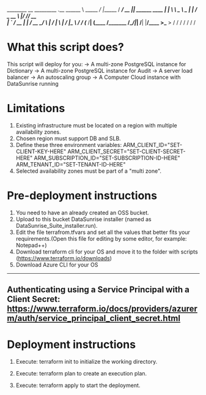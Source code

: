________          __           _________                  .__
\______ \ _____ _/  |______   /   _____/__ __  ___________|__| ______ ____
 |    |  \\__  \\   __\__  \  \_____  \|  |  \/    \_  __ \  |/  ___// __ \
 |    `   \/ __ \|  |  / __ \_/        \  |  /   |  \  | \/  |\___ \\  ___/
/_______  (____  /__| (____  /_______  /____/|___|  /__|  |__/____  >\___  >
        \/     \/          \/        \/           \/              \/     \/


What this script does?
============================================================================
This script will deploy for you:
    -> A multi-zone PostgreSQL instance for Dictionary
    -> A multi-zone PostgreSQL instance for Audit
    -> A server load balancer
    -> An autoscaling group
    -> A Computer Cloud instance with DataSunrise running


Limitations
============================================================================
1. Existing infrastructure must be located on a region with multiple availability zones.
2. Chosen region must support DB and SLB.
3. Define these three environment variables:
      ARM_CLIENT_ID="SET-CLIENT-KEY-HERE"
      ARM_CLIENT_SECRET="SET-CLIENT-SECRET-HERE"
      ARM_SUBSCRIPTION_ID="SET-SUBSCRIPTION-ID-HERE"
      ARM_TENANT_ID="SET-TENANT-ID-HERE"
4. Selected availability zones must be part of a "multi zone".


Pre-deployment instructions
============================================================================
1. You need to have an already created an OSS bucket.
2. Upload to this bucket DataSunrise installer (named as DataSunrise_Suite_installer.run).
3. Edit the file terrafrom.tfvars and set all the values that better fits your
   requirements.(Open this file for editing by some editor, for example: Notepad++)
4. Download terraform cli for your OS and move it to the folder with scripts (https://www.terraform.io/downloads)
5. Download Azure CLI for your OS

---
Authenticating using a Service Principal with a Client Secret:
https://www.terraform.io/docs/providers/azurerm/auth/service_principal_client_secret.html
---

Deployment instructions
============================================================================
1. Execute:
      terraform init
   to initialize the working directory.

2. Execute:
      terraform plan
   to create an execution plan.

3. Execute:
      terraform apply
   to start the deployment.
